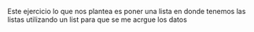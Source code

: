 Este ejercicio lo que nos plantea es poner una lista en donde tenemos las listas utilizando un list para que se me acrgue los datos
